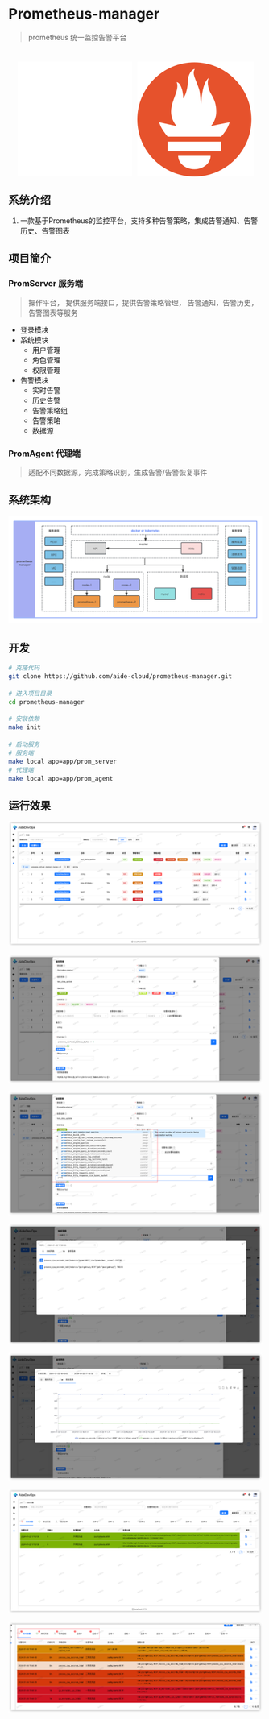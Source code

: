 # Prometheus-manager

> prometheus 统一监控告警平台

<h1 style="display: flex; align-items: center; justify-content: center; gap: 10px; width: 100%; text-align: center;">
    <img alt="Prometheus" src="doc/img/logo.svg">
    <img alt="Prometheus" src="doc/img/prometheus-logo.svg">
</h1>

## 系统介绍

1. 一款基于Prometheus的监控平台，支持多种告警策略，集成告警通知、告警历史、告警图表

## 项目简介

### PromServer 服务端

> 操作平台， 提供服务端接口，提供告警策略管理， 告警通知，告警历史，告警图表等服务

* 登录模块
* 系统模块
  * 用户管理
  * 角色管理
  * 权限管理
* 告警模块
  * 实时告警
  * 历史告警
  * 告警策略组
  * 告警策略
  * 数据源

### PromAgent 代理端

> 适配不同数据源，完成策略识别，生成告警/告警恢复事件

## 系统架构

![架构概览](doc/img/Prometheus-manager.png)

## 开发

```bash
# 克隆代码
git clone https://github.com/aide-cloud/prometheus-manager.git

# 进入项目目录
cd prometheus-manager

# 安装依赖
make init

# 启动服务
# 服务端
make local app=app/prom_server
# 代理端
make local app=app/prom_agent
```

## 运行效果

![策略列表](doc/img/runtime/strategy-list.png)

![策略编辑](doc/img/runtime/update-strategy.png)

![指标编辑](doc/img/runtime/metric-update.png)

![指标列表](doc/img/runtime/metric-list.png)

![指标图表](doc/img/runtime/metric-chart.png)

![实时告警页面](doc/img/runtime/realtime-alarm.png)

![实时告警统计](doc/img/runtime/realtime-alarm-count.png)




